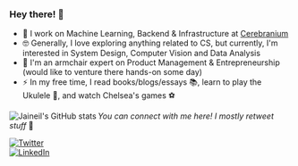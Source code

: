 ### Hey there! 👋

- 🔭 I work on Machine Learning, Backend & Infrastructure at [Cerebranium](https://cerebranium.com/)
- 🤓 Generally, I love exploring anything related to CS, but currently, I'm interested in System Design, Computer Vision and Data Analysis
- 🌱 I'm an armchair expert on Product Management & Entrepreneurship (would like to venture there hands-on some day) 
- ⚡ In my free time, I read books/blogs/essays 📚, learn to play the Ukulele 🎸, and watch Chelsea's games ⚽️ 

<img alt="Jaineil's GitHub stats" align="left" src="https://github-readme-stats.vercel.app/api?username=jaineil&hide_title=true&hide_border=true&show_icons=true&theme=vision-friendly-dark&include_all_commits=true&count_private=true">

<!-- social media buttons --> 
_You can connect with me here! I mostly retweet stuff_ 🙂

[![Twitter][1.2]][1]
<br>
[![LinkedIn][2.2]][2]

<!-- icons with padding -->
[1.2]: https://img.shields.io/badge/twitter-%231DA1F2.svg?&style=for-the-badge&logo=twitter&logoColor=white
[2.2]: https://img.shields.io/badge/linkedin-%230077B5.svg?&style=for-the-badge&logo=linkedin&logoColor=white

<!-- social media links -->
[1]: https://twitter.com/_jaineil
[2]: https://www.linkedin.com/in/jaineil-mandavia-171176140/
